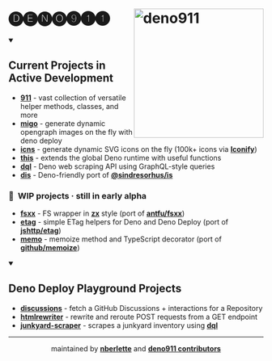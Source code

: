 <h1 align=left><!--  
--> 🅓🅔🅝🅞➒➊➊ <!--  
--><a href="https://github.com/deno911" target="_blank" title="deno911"><img src="https://gist.githubusercontent.com/nberlette/f0a6a4205161c4c4895bf154b191b6f3/raw/deno-nospotlight.svg" align="right" width="256" height="256" alt="deno911" /></a><!-- 
--> </h1>

<details open>
<summary><h2>Current Projects in Active Development</h2></summary>

- [**911**](https://github.com/deno911/x) - vast collection of versatile helper methods, classes, and more
- [**migo**](https://github.com/nberlette/migo) - generate dynamic opengraph images on the fly with deno deploy
- [**icns**](https://github.com/nberlette/icns) - generate dynamic SVG icons on the fly (100k+ icons via [**Iconify**](https://iconify.design))
- [**this**](https://github.com/deno911/this) - extends the global Deno runtime with useful functions
- [**dql**](https://github.com/nberlette/dql) - Deno web scraping API using GraphQL-style queries
- [**dis**](https://github.com/nberlette/dis) - Deno-friendly port of [**@sindresorhus/is**](https://github.com/sindresorhus/is)

### 🚧  WIP projects · still in early alpha

- [**fsxx**](https://github.com/deno911/fsxx) - FS wrapper in [**zx**](https://github.com/google/zx) style (port of [**antfu/fsxx**](https://github.com/antfu/fsxx))
- [**etag**](https://github.com/deno911/etag) - simple ETag helpers for Deno and Deno Deploy (port of [**jshttp/etag**](https://github.com/jshttp/etag))
- [**memo**](https://github.com/deno911/memo) - memoize method and TypeScript decorator (port of [**github/memoize**](https://github.com/github/memoize))

</details>

<details open>
<summary><h2>Deno Deploy Playground Projects</h2></summary>

- [**discussions**](https://github.com/deno911/discussions) - fetch a GitHub Discussions + interactions for a Repository
- [**htmlrewriter**](https://dash.deno.com/playground/htmlrewriter) - rewrite and reroute POST requests from a GET endpoint
- [**junkyard-scraper**](https://dash.deno.com/playground/junkyard-scraper) - scrapes a junkyard inventory using [**dql**](https://github.com/nberlette/dql)

</details>

---  

<div align=center>

maintained by [**nberlette**](https://github.com/nberlette) and [**deno911 contributors**](https://github.com/deno911)

</div>
